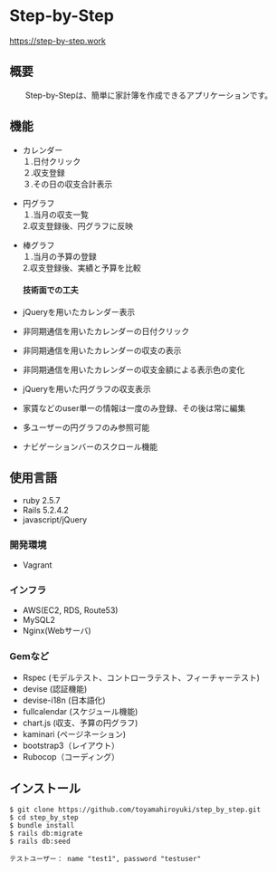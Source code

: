 # Step-by-Step
<https://step-by-step.work>

## 概要
　　Step-by-Stepは、簡単に家計簿を作成できるアプリケーションです。

## 機能
- カレンダー </br>
  １.日付クリック</br>
  ２.収支登録</br>
  ３.その日の収支合計表示</br>
  
- 円グラフ </br>
  １.当月の収支一覧</br>
  2.収支登録後、円グラフに反映</br>
  
- 棒グラフ </br>
  １.当月の予算の登録</br>
  2.収支登録後、実績と予算を比較</br>
  
  #### 技術面での工夫
- jQueryを用いたカレンダー表示
- 非同期通信を用いたカレンダーの日付クリック
- 非同期通信を用いたカレンダーの収支の表示
- 非同期通信を用いたカレンダーの収支金額による表示色の変化
- jQueryを用いた円グラフの収支表示
- 家賃などのuser単一の情報は一度のみ登録、その後は常に編集
- 多ユーザーの円グラフのみ参照可能
- ナビゲーションバーのスクロール機能

## 使用言語
- ruby 2.5.7
- Rails 5.2.4.2
- javascript/jQuery
  
### 開発環境

- Vagrant

### インフラ
- AWS(EC2, RDS, Route53)
- MySQL2
- Nginx(Webサーバ)

###  Gemなど
- Rspec (モデルテスト、コントローラテスト、フィーチャーテスト)
- devise (認証機能)
- devise-i18n (日本語化)
- fullcalendar (スケジュール機能)
- chart.js (収支、予算の円グラフ)
- kaminari (ページネーション)
- bootstrap3（レイアウト）
- Rubocop（コーディング）

## インストール　
```
$ git clone https://github.com/toyamahiroyuki/step_by_step.git
$ cd step_by_step
$ bundle install
$ rails db:migrate
$ rails db:seed

テストユーザー： name "test1", password "testuser"
```

